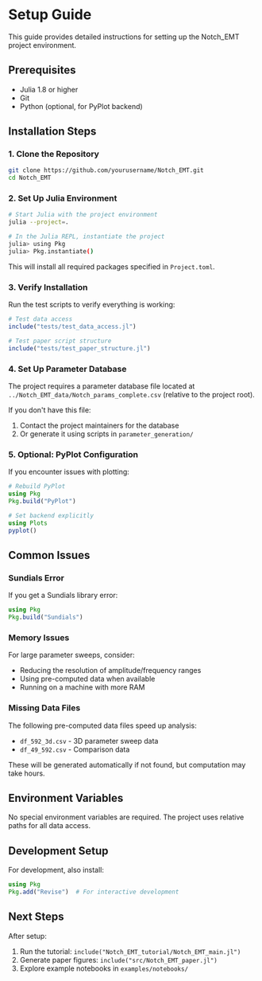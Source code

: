 # Setup Guide

This guide provides detailed instructions for setting up the Notch_EMT project environment.

## Prerequisites

- Julia 1.8 or higher
- Git
- Python (optional, for PyPlot backend)

## Installation Steps

### 1. Clone the Repository

```bash
git clone https://github.com/yourusername/Notch_EMT.git
cd Notch_EMT
```

### 2. Set Up Julia Environment

```bash
# Start Julia with the project environment
julia --project=.

# In the Julia REPL, instantiate the project
julia> using Pkg
julia> Pkg.instantiate()
```

This will install all required packages specified in `Project.toml`.

### 3. Verify Installation

Run the test scripts to verify everything is working:

```julia
# Test data access
include("tests/test_data_access.jl")

# Test paper script structure
include("tests/test_paper_structure.jl")
```

### 4. Set Up Parameter Database

The project requires a parameter database file located at `../Notch_EMT_data/Notch_params_complete.csv` (relative to the project root).

If you don't have this file:
1. Contact the project maintainers for the database
2. Or generate it using scripts in `parameter_generation/`

### 5. Optional: PyPlot Configuration

If you encounter issues with plotting:

```julia
# Rebuild PyPlot
using Pkg
Pkg.build("PyPlot")

# Set backend explicitly
using Plots
pyplot()
```

## Common Issues

### Sundials Error
If you get a Sundials library error:
```julia
using Pkg
Pkg.build("Sundials")
```

### Memory Issues
For large parameter sweeps, consider:
- Reducing the resolution of amplitude/frequency ranges
- Using pre-computed data when available
- Running on a machine with more RAM

### Missing Data Files
The following pre-computed data files speed up analysis:
- `df_592_3d.csv` - 3D parameter sweep data
- `df_49_592.csv` - Comparison data

These will be generated automatically if not found, but computation may take hours.

## Environment Variables

No special environment variables are required. The project uses relative paths for all data access.

## Development Setup

For development, also install:
```julia
using Pkg
Pkg.add("Revise")  # For interactive development
```

## Next Steps

After setup:
1. Run the tutorial: `include("Notch_EMT_tutorial/Notch_EMT_main.jl")`
2. Generate paper figures: `include("src/Notch_EMT_paper.jl")`
3. Explore example notebooks in `examples/notebooks/`